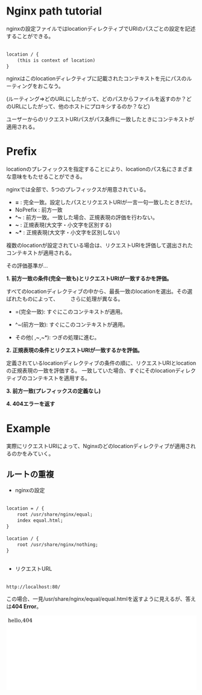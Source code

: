 
# Nginx path tutorial

nginxの設定ファイルではlocationディレクティブでURIのパスごとの設定を記述することができる。

```

location / {
	(this is context of location)
}

```

nginxはこのlocationディレクティブに記載されたコンテキストを元にパスのルーティングをおこなう。

(ルーティング=>どのURLにしたがって、どのパスからファイルを返すのか？どのURLにしたがって、他のホストにプロキシするのか？など)

ユーザーからのリクエストURIパスがパス条件に一致したときにコンテキストが適用される。

# Prefix

locationのプレフィックスを指定することにより、locationのパス名にさまざまな意味をもたせることができる。

nginxでは全部で、5つのプレフィックスが用意されている。


* **=** 	: 完全一致。設定したパスとリクエストURIが一言一句一致したときだけ。
* NoPrefix 	: 前方一致
* **^~** 	: 前方一致。一致した場合、正規表現の評価を行わない。
* **~**		: 正規表現(大文字・小文字を区別する)
* **~\***	: 正規表現(大文字・小文字を区別しない)

複数のlocationが設定されている場合は、リクエストURIを評価して選出されたコンテキストが適用される。

その評価基準が...

**1. 前方一致の条件(完全一致も)とリクエストURIが一致するかを評価。**

  すべてのlocationディレクティブの中から、最長一致のlocationを選出。その選ばれたものによって、	　　さらに処理が異なる。

  * =(完全一致): すぐにこのコンテキストが適用。
  
  * ^~(前方一致): すぐにこのコンテキストが適用。
  
  * その他( ,~,~\*): つぎの処理に進む。

**2. 正規表現の条件とリクエストURIが一致するかを評価。**

  定義されているlocationディレクティブの条件の順に、リクエストURIとlocationの正規表現の一致を評価する。
	一致していた場合、すぐにそのlocationディレクティブのコンテキストを適用する。

**3. 前方一致(プレフィックスの定義なし)**

**4. 404エラーを返す**


# Example

実際にリクエストURIによって、Nginxのどのlocationディレクティブが適用されるのかをみていく。

## ルートの重複

* nginxの設定

```

location = / {
	root /usr/share/nginx/equal;
	index equal.html;
}

location / {
	root /usr/share/nginx/nothing;
}


```

* リクエストURL

```

http://localhost:80/

```

この場合、一見/usr/share/nginx/equal/equal.htmlを返すように見えるが、答えは**404 Error**。

![404.png](images/404.png)
